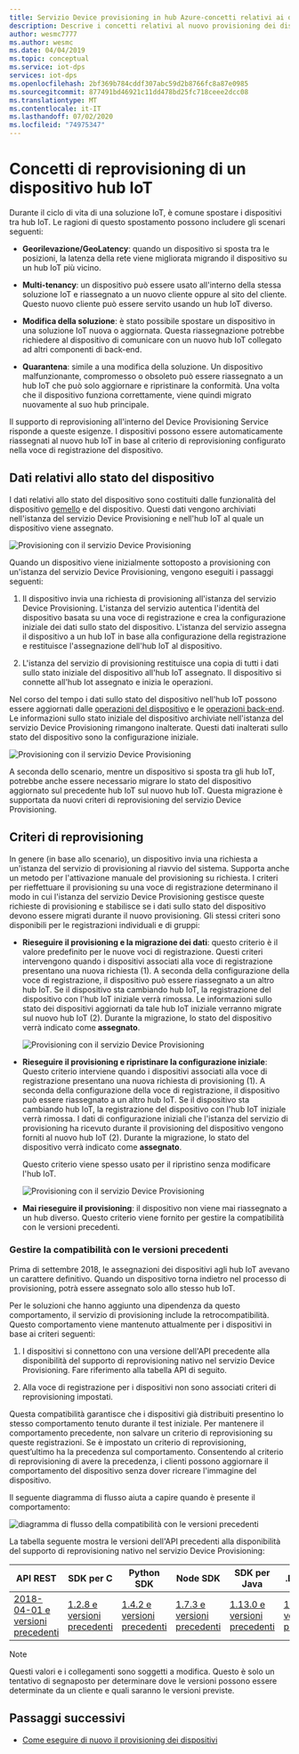 ```yaml
---
title: Servizio Device provisioning in hub Azure-concetti relativi ai dispositivi
description: Descrive i concetti relativi al nuovo provisioning dei dispositivi per il servizio Device provisioning in hub Azure.
author: wesmc7777
ms.author: wesmc
ms.date: 04/04/2019
ms.topic: conceptual
ms.service: iot-dps
services: iot-dps
ms.openlocfilehash: 2bf369b784cddf307abc59d2b8766fc8a87e0985
ms.sourcegitcommit: 877491bd46921c11dd478bd25fc718ceee2dcc08
ms.translationtype: MT
ms.contentlocale: it-IT
ms.lasthandoff: 07/02/2020
ms.locfileid: "74975347"
---
```

# <a name="iot-hub-device-reprovisioning-concepts"></a>Concetti di reprovisioning di un dispositivo hub IoT

Durante il ciclo di vita di una soluzione IoT, è comune spostare i dispositivi tra hub IoT. Le ragioni di questo spostamento possono includere gli scenari seguenti:

* **Georilevazione/GeoLatency**: quando un dispositivo si sposta tra le posizioni, la latenza della rete viene migliorata migrando il dispositivo su un hub IoT più vicino.

* **Multi-tenancy**: un dispositivo può essere usato all'interno della stessa soluzione IoT e riassegnato a un nuovo cliente oppure al sito del cliente. Questo nuovo cliente può essere servito usando un hub IoT diverso.

* **Modifica della soluzione**: è stato possibile spostare un dispositivo in una soluzione IoT nuova o aggiornata. Questa riassegnazione potrebbe richiedere al dispositivo di comunicare con un nuovo hub IoT collegato ad altri componenti di back-end.

* **Quarantena**: simile a una modifica della soluzione. Un dispositivo malfunzionante, compromesso o obsoleto può essere riassegnato a un hub IoT che può solo aggiornare e ripristinare la conformità. Una volta che il dispositivo funziona correttamente, viene quindi migrato nuovamente al suo hub principale.

Il supporto di reprovisioning all'interno del Device Provisioning Service risponde a queste esigenze. I dispositivi possono essere automaticamente riassegnati al nuovo hub IoT in base al criterio di reprovisioning configurato nella voce di registrazione del dispositivo.

## <a name="device-state-data"></a>Dati relativi allo stato del dispositivo

I dati relativi allo stato del dispositivo sono costituiti dalle funzionalità del dispositivo [gemello](../iot-hub/iot-hub-devguide-device-twins.md) e del dispositivo. Questi dati vengono archiviati nell'istanza del servizio Device Provisioning e nell'hub IoT al quale un dispositivo viene assegnato.

![Provisioning con il servizio Device Provisioning](./media/concepts-device-reprovisioning/dps-provisioning.png)

Quando un dispositivo viene inizialmente sottoposto a provisioning con un'istanza del servizio Device Provisioning, vengono eseguiti i passaggi seguenti:

1. Il dispositivo invia una richiesta di provisioning all'istanza del servizio Device Provisioning. L'istanza del servizio autentica l'identità del dispositivo basata su una voce di registrazione e crea la configurazione iniziale dei dati sullo stato del dispositivo. L'istanza del servizio assegna il dispositivo a un hub IoT in base alla configurazione della registrazione e restituisce l'assegnazione dell'hub IoT al dispositivo.

2. L'istanza del servizio di provisioning restituisce una copia di tutti i dati sullo stato iniziale del dispositivo all'hub IoT assegnato. Il dispositivo si connette all'hub Iot assegnato e inizia le operazioni.

Nel corso del tempo i dati sullo stato del dispositivo nell'hub IoT possono essere aggiornati dalle [operazioni del dispositivo](../iot-hub/iot-hub-devguide-device-twins.md#device-operations) e le [operazioni back-end](../iot-hub/iot-hub-devguide-device-twins.md#back-end-operations). Le informazioni sullo stato iniziale del dispositivo archiviate nell'istanza del servizio Device Provisioning rimangono inalterate. Questi dati inalterati sullo stato del dispositivo sono la configurazione iniziale.

![Provisioning con il servizio Device Provisioning](./media/concepts-device-reprovisioning/dps-provisioning-2.png)

A seconda dello scenario, mentre un dispositivo si sposta tra gli hub IoT, potrebbe anche essere necessario migrare lo stato del dispositivo aggiornato sul precedente hub IoT sul nuovo hub IoT. Questa migrazione è supportata da nuovi criteri di reprovisioning del servizio Device Provisioning.

## <a name="reprovisioning-policies"></a>Criteri di reprovisioning

In genere (in base allo scenario), un dispositivo invia una richiesta a un'istanza del servizio di provisioning al riavvio del sistema. Supporta anche un metodo per l'attivazione manuale del provisioning su richiesta. I criteri per rieffettuare il provisioning su una voce di registrazione determinano il modo in cui l'istanza del servizio Device Provisioning gestisce queste richieste di provisioning e stabilisce se i dati sullo stato del dispositivo devono essere migrati durante il nuovo provisioning. Gli stessi criteri sono disponibili per le registrazioni individuali e di gruppi:

* **Rieseguire il provisioning e la migrazione dei dati**: questo criterio è il valore predefinito per le nuove voci di registrazione. Questi criteri intervengono quando i dispositivi associati alla voce di registrazione presentano una nuova richiesta (1). A seconda della configurazione della voce di registrazione, il dispositivo può essere riassegnato a un altro hub IoT. Se il dispositivo sta cambiando hub IoT, la registrazione del dispositivo con l'hub IoT iniziale verrà rimossa. Le informazioni sullo stato dei dispositivi aggiornati da tale hub IoT iniziale verranno migrate sul nuovo hub IoT (2). Durante la migrazione, lo stato del dispositivo verrà indicato come **assegnato**.

    ![Provisioning con il servizio Device Provisioning](./media/concepts-device-reprovisioning/dps-reprovisioning-migrate.png)

* **Rieseguire il provisioning e ripristinare la configurazione iniziale**: Questo criterio interviene quando i dispositivi associati alla voce di registrazione presentano una nuova richiesta di provisioning (1). A seconda della configurazione della voce di registrazione, il dispositivo può essere riassegnato a un altro hub IoT. Se il dispositivo sta cambiando hub IoT, la registrazione del dispositivo con l'hub IoT iniziale verrà rimossa. I dati di configurazione iniziali che l'istanza del servizio di provisioning ha ricevuto durante il provisioning del dispositivo vengono forniti al nuovo hub IoT (2). Durante la migrazione, lo stato del dispositivo verrà indicato come **assegnato**.

    Questo criterio viene spesso usato per il ripristino senza modificare l'hub IoT.

    ![Provisioning con il servizio Device Provisioning](./media/concepts-device-reprovisioning/dps-reprovisioning-reset.png)

* **Mai rieseguire il provisioning**: il dispositivo non viene mai riassegnato a un hub diverso. Questo criterio viene fornito per gestire la compatibilità con le versioni precedenti.

### <a name="managing-backwards-compatibility"></a>Gestire la compatibilità con le versioni precedenti

Prima di settembre 2018, le assegnazioni dei dispositivi agli hub IoT avevano un carattere definitivo. Quando un dispositivo torna indietro nel processo di provisioning, potrà essere assegnato solo allo stesso hub IoT.

Per le soluzioni che hanno aggiunto una dipendenza da questo comportamento, il servizio di provisioning include la retrocompatibilità. Questo comportamento viene mantenuto attualmente per i dispositivi in base ai criteri seguenti:

1. I dispositivi si connettono con una versione dell'API precedente alla disponibilità del supporto di reprovisioning nativo nel servizio Device Provisioning. Fare riferimento alla tabella API di seguito.

2. Alla voce di registrazione per i dispositivi non sono associati criteri di reprovisioning impostati.

Questa compatibilità garantisce che i dispositivi già distribuiti presentino lo stesso comportamento tenuto durante il test iniziale. Per mantenere il comportamento precedente, non salvare un criterio di reprovisioning su queste registrazioni. Se è impostato un criterio di reprovisioning, quest’ultimo ha la precedenza sul comportamento. Consentendo al criterio di reprovisioning di avere la precedenza, i clienti possono aggiornare il comportamento del dispositivo senza dover ricreare l'immagine del dispositivo.

Il seguente diagramma di flusso aiuta a capire quando è presente il comportamento:

![diagramma di flusso della compatibilità con le versioni precedenti](./media/concepts-device-reprovisioning/reprovisioning-compatibility-flow.png)

La tabella seguente mostra le versioni dell'API precedenti alla disponibilità del supporto di reprovisioning nativo nel servizio Device Provisioning:

| API REST | SDK per C | Python SDK |  Node SDK | SDK per Java | .NET SDK |
| -------- | ----- | ---------- | --------- | -------- | -------- |
| [2018-04-01 e versioni precedenti](/rest/api/iot-dps/createorupdateindividualenrollment/createorupdateindividualenrollment#uri-parameters) | [1.2.8 e versioni precedenti](https://github.com/Azure/azure-iot-sdk-c/blob/master/version.txt) | [1.4.2 e versioni precedenti](https://github.com/Azure/azure-iot-sdk-python/blob/0a549f21f7f4fc24bc036c1d2d5614e9544a9667/device/iothub_client_python/src/iothub_client_python.cpp#L53) | [1.7.3 e versioni precedenti](https://github.com/Azure/azure-iot-sdk-node/blob/074c1ac135aebb520d401b942acfad2d58fdc07f/common/core/package.json#L3) | [1.13.0 e versioni precedenti](https://github.com/Azure/azure-iot-sdk-java/blob/794c128000358b8ed1c4cecfbf21734dd6824de9/device/iot-device-client/pom.xml#L7) | [1.1.0 e versioni precedenti](https://github.com/Azure/azure-iot-sdk-csharp/blob/9f7269f4f61cff3536708cf3dc412a7316ed6236/provisioning/device/src/Microsoft.Azure.Devices.Provisioning.Client.csproj#L20)

> [!NOTE]
> Questi valori e i collegamenti sono soggetti a modifica. Questo è solo un tentativo di segnaposto per determinare dove le versioni possono essere determinate da un cliente e quali saranno le versioni previste.

## <a name="next-steps"></a>Passaggi successivi

* [Come eseguire di nuovo il provisioning dei dispositivi](how-to-reprovision.md)
